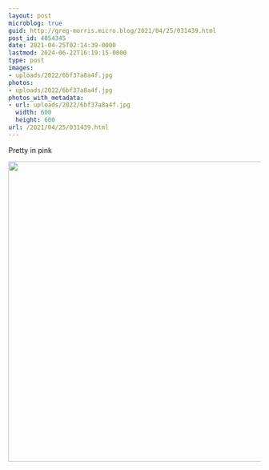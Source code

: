 ```yaml
---
layout: post
microblog: true
guid: http://greg-morris.micro.blog/2021/04/25/031439.html
post_id: 4054345
date: 2021-04-25T02:14:39-0000
lastmod: 2024-06-22T16:19:15-0000
type: post
images:
- uploads/2022/6bf37a8a4f.jpg
photos:
- uploads/2022/6bf37a8a4f.jpg
photos_with_metadata:
- url: uploads/2022/6bf37a8a4f.jpg
  width: 600
  height: 600
url: /2021/04/25/031439.html
---
```

Pretty in pink

<img src="uploads/2022/6bf37a8a4f.jpg" width="600" height="600" alt="" />
